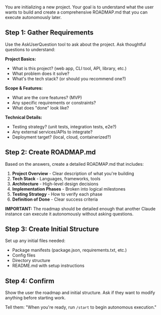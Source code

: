 You are initializing a new project. Your goal is to understand what the user wants to build and create a comprehensive ROADMAP.md that you can execute autonomously later.

## Step 1: Gather Requirements

Use the AskUserQuestion tool to ask about the project. Ask thoughtful questions to understand:

**Project Basics:**
- What is this project? (web app, CLI tool, API, library, etc.)
- What problem does it solve?
- What's the tech stack? (or should you recommend one?)

**Scope & Features:**
- What are the core features? (MVP)
- Any specific requirements or constraints?
- What does "done" look like?

**Technical Details:**
- Testing strategy? (unit tests, integration tests, e2e?)
- Any external services/APIs to integrate?
- Deployment target? (local, cloud, containerized?)

## Step 2: Create ROADMAP.md

Based on the answers, create a detailed ROADMAP.md that includes:

1. **Project Overview** - Clear description of what you're building
2. **Tech Stack** - Languages, frameworks, tools
3. **Architecture** - High-level design decisions
4. **Implementation Phases** - Broken into logical milestones
5. **Testing Strategy** - How to verify each phase
6. **Definition of Done** - Clear success criteria

**IMPORTANT:** The roadmap should be detailed enough that another Claude instance can execute it autonomously without asking questions.

## Step 3: Create Initial Structure

Set up any initial files needed:
- Package manifests (package.json, requirements.txt, etc.)
- Config files
- Directory structure
- README.md with setup instructions

## Step 4: Confirm

Show the user the roadmap and initial structure. Ask if they want to modify anything before starting work.

Tell them: "When you're ready, run `/start` to begin autonomous execution."
